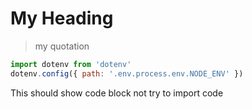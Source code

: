# My Heading

> my quotation

```js
import dotenv from 'dotenv'
dotenv.config({ path: '.env.process.env.NODE_ENV' })
```

This should show code block not try to import code
